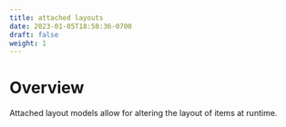 ```yaml
---
title: attached layouts
date: 2023-01-05T18:50:36-0700
draft: false
weight: 1
---
```

# Overview
Attached layout models allow for altering the layout of items at runtime.
